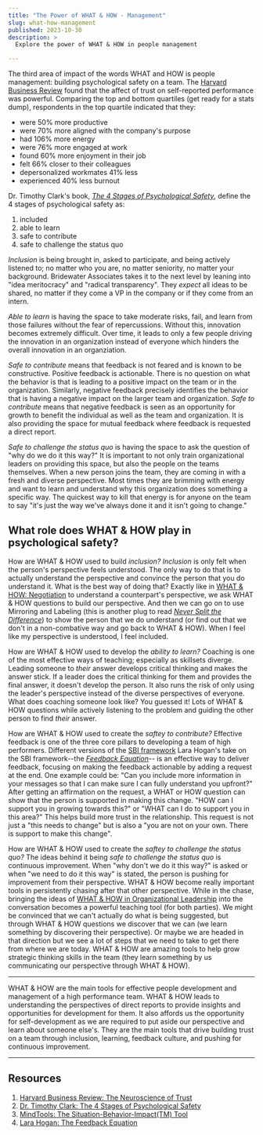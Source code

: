 ```yaml
---
title: "The Power of WHAT & HOW - Management"
slug: what-how-management
published: 2023-10-30
description: >
  Explore the power of WHAT & HOW in people management

---
```


The third area of impact of the words WHAT and HOW is people management: building psychological safety on a team. The
[Harvard Business Review](https://hbr.org/2017/01/the-neuroscience-of-trust) found that the affect of trust on
self-reported performance was powerful.  Comparing the top and bottom quartiles (get ready for a stats dump), respondents
in the top quartile indicated that they:

- were 50% more productive
- were 70% more aligned with the company's purpose
- had 106% more energy
- were 76% more engaged at work
- found 60% more enjoyment in their job
- felt 66% closer to their colleagues
- depersonalized workmates 41% less
- experienced 40% less burnout

Dr. Timothy Clark's book, 
[_The 4 Stages of Psychological Safety_](https://www.penguinrandomhouse.com/books/617259/the-4-stages-of-psychological-safety-by-tim-clark), 
define the 4 stages of psychological safety as:

1. included
2. able to learn
3. safe to contribute
4. safe to challenge the status quo

_Inclusion_ is being brought in, asked to participate, and being actively listened to; no matter who you are, no matter
seniority, no matter your background. Bridewater Associates takes it to the next level by leaning into "idea
meritocracy" and "radical transparency". They _expect_ all ideas to be shared, no matter if they come a VP in the
company or if they come from an intern. 

_Able to learn_ is having the space to take moderate risks, fail, and learn from those failures without the fear of
repercussions. Without this, innovation becomes extremely difficult. Over time, it leads to only a few people driving
the innovation in an organization instead of everyone which hinders the overall innovation in an organziation.

_Safe to contribute_ means that feedback is not feared and is known to be constructive. Positive feedback is actionable.
There is no question on what the behavior is that is leading to a positive impact on the team or in the organization.
Similarly, negative feedback precisely identifies the behavior that is having a negative impact on the larger team and
organization. _Safe to contribute_ means that negative feedback is seen as an opportunity for growth to benefit the
individual as well as the team and organization. It is also providing the space for mutual feedback where feedback is
requested a direct report.

_Safe to challenge the status quo_ is having the space to ask the question of "why do we do it this way?" It is
important to not only train organizational leaders on providing this space, but also the people on the teams themselves.
When a new person joins the team, they are coming in with a fresh and diverse perspective. Most times they are brimming
with energy and want to learn and understand why this organization does something a specific way. The quickest way to
kill that energy is for anyone on the team to say "it's just the way we've always done it and it isn't going to change."

## What role does WHAT & HOW play in psychological safety?

How are WHAT & HOW used to build _inclusion?_ _Inclusion_ is only felt when the person's perspective feels understood.
The only way to do that is to actually understand the perspective and convince the person that you do understand it.
What is the best way of doing that? Exactly like in [WHAT & HOW: Negotiation](./posts/what-how-negotiation) to
understand a counterpart's perspective, we ask WHAT & HOW questions to build our perspective. And then we can go on to
use Mirroring and Labeling (this is another plug to read 
[_Never Split the Difference_](https://www.blackswanltd.com/never-split-the-difference)) to show the person that we do
understand (or find out that we don't in a non-combative way and go back to WHAT & HOW). When I feel like my perspective
is understood, I feel included.

How are WHAT & HOW used to develop the _ability to learn?_ Coaching is one of the most effective ways of teaching;
especially as skillsets diverge. Leading someone to _their_ answer develops critical thinking and makes the answer
stick. If a leader does the critical thinking for them and provides the final answer, it doesn't develop the person. It
also runs the risk of only using the leader's perspective instead of the diverse perspectives of everyone. What does
coaching someone look like? You guessed it! Lots of WHAT & HOW questions while actively listening to the problem and
guiding the other person to find _their_ answer.

How are WHAT & HOW used to create the _saftey to contribute?_ Effective feedback is one of the three core pillars to
developing a team of high performers. Different versions of the 
[SBI framework](https://www.ccl.org/articles/leading-effectively-articles/closing-the-gap-between-intent-vs-impact-sbii/)
Lara Hogan's take on the SBI framework--the [_Feedback Equation_](https://larahogan.me/blog/feedback-equation/)-- is an
effective way to deliver feedback, focusing on making the feedback actionable by adding a request at the end. One
example could be: "Can you include more information in your messages so that I can make sure I can fully understand you
upfront?" After getting an affirmation on the request, a WHAT or HOW question can show that the person is supported in
making this change. "HOW can I support you in growing towards this?" or "WHAT can I do to support you in this area?"
This helps build more trust in the relationship. This request is not just a "this needs to change" but is also a "you
are not on your own. There is support to make this change".

How are WHAT & HOW used to create the _saftey to challenge the status quo?_ The ideas behind it being _safe to challenge
the status quo_ is continuous improvement. When "why don't we do it this way?" is asked or when "we need to do it this
way" is stated, the person is pushing for improvement from their perspective. WHAT & HOW become really important tools
in persistently chasing after that other perspective. While in the chase, bringing the ideas of 
[WHAT & HOW in Organizational Leadership](./posts/what-how-organizational-leadership) into the conversation becomes a
powerful teaching tool (for both parties). We might be convinced that we can't actually do what is being suggested, but
through WHAT & HOW questions we discover that we can (we learn something by discovering their perspective). Or maybe we
are headed in that direction but we see a lot of steps that we need to take to get there from where we are today. WHAT &
HOW are amazing tools to help grow strategic thinking skills in the team (they learn something by us communicating our
perspective through WHAT & HOW). 

---

WHAT & HOW are the main tools for effective people development and management of a high performance team. WHAT & HOW
leads to understanding the perspectives of direct reports to provide insights and opportunities for development for
them. It also affords us the opportunity for self-development as we are required to put aside our perspective and learn
about someone else's. They are the main tools that drive building trust on a team through inclusion, learning, feedback
culture, and pushing for continuous improvement. 

---

## Resources 

1. [Harvard Business Review: The Neuroscience of Trust](https://hbr.org/2017/01/the-neuroscience-of-trust)
2. [Dr. Timothy Clark: The 4 Stages of Psychological Safety](https://www.penguinrandomhouse.com/books/617259/the-4-stages-of-psychological-safety-by-tim-clark/)
3. [MindTools: The Situation-Behavior-Impact(TM) Tool](https://www.mindtools.com/ay86376/the-situation-behavior-impact-feedback-tool)
3. [Lara Hogan: The Feedback Equation](https://larahogan.me/blog/feedback-equation/)
